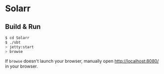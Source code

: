 # Solarr #

## Build & Run ##

```sh
$ cd Solarr
$ ./sbt
> jetty:start
> browse
```

If `browse` doesn't launch your browser, manually open [http://localhost:8080/](http://localhost:8080/) in your browser.

